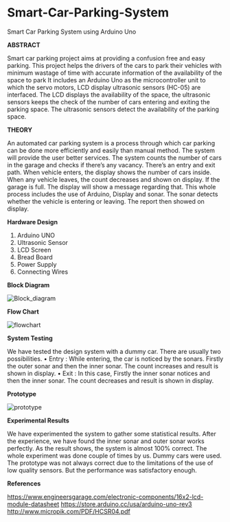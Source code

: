 # Smart-Car-Parking-System
Smart Car Parking System using Arduino Uno

**ABSTRACT**

Smart car parking project aims at providing a confusion free and easy parking. This project helps the drivers of the cars to park their vehicles with minimum wastage of time with accurate information of the availability of the space to park It includes an Arduino Uno as the microcontroller unit to which the servo motors, LCD display ultrasonic sensors (HC-05) are interfaced. The LCD displays the availability of the space, the ultrasonic sensors keeps the check of the number of cars entering and exiting the parking space. The ultrasonic sensors detect the availability of the parking space.

**THEORY**

An automated car parking system is a process through which car parking can be done more efficiently and easily than manual method. The system will provide the user better services. 
The system counts the number of cars in the garage and checks if there’s any vacancy. There’s an entry and exit path. When vehicle enters, the display shows the number of cars inside. When any vehicle leaves, the count decreases and shown on display. If the garage is full. The display will show a message regarding that. 
This whole process includes the use of Arduino, Display and sonar. The sonar detects whether the vehicle is entering or leaving. The report then showed on display. 

**Hardware Design**

1.	Arduino UNO
2.	Ultrasonic Sensor
3.	LCD Screen
4.	Bread Board
5.	Power Supply
6.	Connecting Wires

**Block Diagram**

![Block_diagram](https://user-images.githubusercontent.com/33668152/70372115-24bb3180-1905-11ea-9360-015bb582dfaf.jpg)

**Flow Chart**

![flowchart](https://user-images.githubusercontent.com/33668152/70372157-a1e6a680-1905-11ea-96c9-1e4bbbee5439.jpg)

**System Testing**

We have tested the design system with a dummy car. There are usually two possibilities.
•	Entry : While entering, the car is noticed by the sonars. Firstly the outer sonar and then the inner sonar. The count increases and result is shown in display.
•	Exit : In this case, Firstly the inner sonar notices and then the inner sonar. The count decreases and result is shown in display.

**Prototype**

![prototype](https://user-images.githubusercontent.com/33668152/70372162-c2166580-1905-11ea-8eef-45d700f4556e.jpg)

**Experimental Results**

We have experimented the system to gather some statistical results. After the experience, we have found the inner sonar and outer sonar works perfectly. As the result shows, the system is almost 100% correct. The whole experiment was done couple of times by us. Dummy cars were used. The prototype was not always correct due to the limitations of the use of low quality sensors. But the performance was satisfactory enough.

**References**

https://www.engineersgarage.com/electronic-components/16x2-lcd-module-datasheet
https://store.arduino.cc/usa/arduino-uno-rev3
http://www.micropik.com/PDF/HCSR04.pdf

